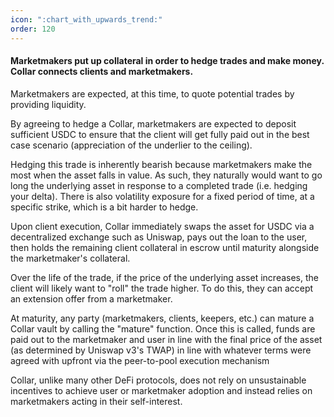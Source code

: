 ```yaml
---
icon: ":chart_with_upwards_trend:"
order: 120
---
```


#### Marketmakers put up collateral in order to hedge trades and make money. Collar connects clients and marketmakers.

Marketmakers are expected, at this time, to quote potential trades by providing liquidity.

By agreeing to hedge a Collar, marketmakers are expected to deposit sufficient USDC to ensure that the client will get fully paid out in the best case scenario (appreciation of the underlier to the ceiling).

Hedging this trade is inherently bearish because marketmakers make the most when the asset falls in value. As such, they naturally would want to go long the underlying asset in response to a completed trade (i.e. hedging your delta). There is also volatility exposure for a fixed period of time, at a specific strike, which is a bit harder to hedge.

Upon client execution, Collar immediately swaps the asset for USDC via a decentralized exchange such as Uniswap, pays out the loan to the user, then holds the remaining client collateral in escrow until maturity alongside the marketmaker's collateral.

Over the life of the trade, if the price of the underlying asset increases, the client will likely want to "roll" the trade higher. To do this, they can accept an extension offer from a marketmaker.

At maturity, any party (marketmakers, clients, keepers, etc.) can mature a Collar vault by calling the "mature" function. Once this is called, funds are paid out to the marketmaker and user in line with the final price of the asset (as determined by Uniswap v3's TWAP) in line with whatever terms were agreed with upfront via the peer-to-pool execution mechanism

Collar, unlike many other DeFi protocols, does not rely on unsustainable incentives to achieve user or marketmaker adoption and instead relies on marketmakers acting in their self-interest.